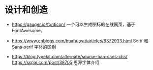 # 设计和创造

* https://gauger.io/fonticon/ 一个可以生成图标的在线网页，基于 FontAwesome。

* https://www.cnblogs.com/huahuayu/articles/8372933.html Serif 和 Sans-serif 字体的区别
  
* https://blog.typekit.com/alternate/source-han-sans-chs/ https://sspai.com/post/38705 思源字体介绍

